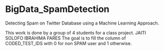# BigData_SpamDetection
Detecting Spam on Twitter Database using a Machine Learning Approach. 

This work is done by a group of 4 students for a class project. 
JAITI 
SOLOFO
IBRAHIMA 
FARES
The goal is to fill the column of CODED_TEST_IDS with 0 for non SPAM user and 1 otherwise. 
